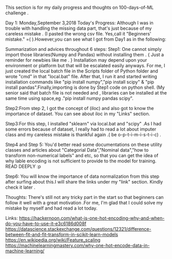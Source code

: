 This section is for my daily progress and thoughts on 100-days-of-ML challenge . 


Day 1: Monday,September 3,2018 
Today's Progress: Although I was in trouble with handling the missing data part, that's just because of my careless mistake . (I pasted the wrong csv file. Yes,call it "Beginners' mistake." =( ).However,you can see what I got from Day1 as in the following:

Summarization and advices throughout 6 steps:
Step1:  One cannot simply import those libraries(Numpy and  Pandas) without installing them . { Just a reminder for newbies like me . }
       Installation may depend upon your environment or platform but that will be escalated easily anyways. For me, I just created the local batch file in the Scripts folder of Python folder and wrote "cmd" in that "local.bat" file. After that, I run it and  started writing installation commands like "pip install numpy","pip install scipy" & "pip install pandas".Finally,importing is done by Step1     code on python shell. (My senior said that batch file is not needed and , libraries can be installed  at the same time using space,eg ."pip install numpy pandas scipy".
       
Step2:From step 2, I got the concept of (iloc) and also got to know the importance of dataset. You can see about iloc in my "Links"               section. 

Step3:For this step, I installed "sklearn" via local.bat and "scipy" .As I had some errors because of dataset, I really had to read a lot         about imputer class and my careless mistake is thankful again .( be o-p-t-i-m-i-s-t-i-c) .

Step4 and Step 5: You'd better read some documentations on these utility classes and articles about "Categorial Data","Nominal data","how                     to  transform non-numerical labels" and etc, so that you can get the idea of why lable encoding is not sufficient to                       provide to the model for training. READ DEEPLY :p

Step6: You will know the importance of data normalization from this step after surfing about this.I will share the links under my "link"          section. Kindly check it later . 


Thoughts: There's still not any tricky part in the start so that beginners can follow it well with a great motivation .For me, I'm glad that I could solve my mistake by myself and had read a lot today. 


Links: https://hackernoon.com/what-is-one-hot-encoding-why-and-when-do-you-have-to-use-it-e3c6186d008f
      https://datascience.stackexchange.com/questions/12321/difference-between-fit-and-fit-transform-in-scikit-learn-models
      https://en.wikipedia.org/wiki/Feature_scaling
      https://machinelearningmastery.com/why-one-hot-encode-data-in-machine-learning/



      
      
